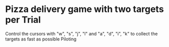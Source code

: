 # Pizza delivery game with two targets per Trial
Control the cursors with "w", "s", "j", "l" and "a", "d", "i", "k" to collect the targets as fast as possible
Piloting
